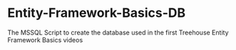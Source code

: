 # Entity-Framework-Basics-DB
The MSSQL Script to create the database used in the first Treehouse Entity Framework Basics videos
